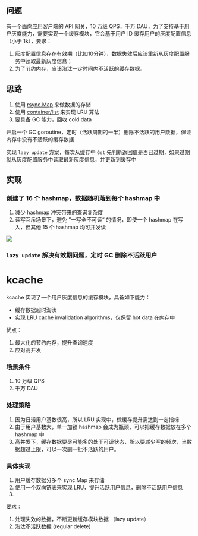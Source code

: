 ## 问题

有一个面向应用客户端的 API 网关，10 万级 QPS，千万 DAU，为了支持基于用户灰度能力，需要实现一个缓存模块，它会基于用户 ID 缓存用户的灰度配置信息（小于 1k），要求：

1. 灰度配置信息存在有效期（比如10分钟），数据失效后应该重新从灰度配置服务中读取最新灰度信息；
2. 为了节约内存，应该淘汰一定时间内不活跃的缓存数据。

## 思路

1. 使用 [rsync.Map](https://golang.org/pkg/sync/#Map) 来做数据的存储
2. 使用 [container/list](https://golang.org/pkg/container/list/) 来实现 LRU 算法
3. 要具备 GC 能力，回收 cold data



开启一个 GC goroutine，定时（活跃周期的一半）删除不活跃的用户数据，保证内存中没有不活跃的缓存数据

实现 `lazy update` 方案，每次从缓存中 `Get` 先判断返回值是否已过期，如果过期就从灰度配置服务中读取最新灰度信息，并更新到缓存中


## 实现

### 创建了 16 个 hashmap，数据随机落到每个 hashmap 中

1. 减少 hashmap 冲突带来的查询复杂度
2. 读写互斥场景下，避免 ”一写全不可读“ 的情况，即使一个 hashmap 在写入，但其他 15 个 hashmap 均可并发读

![](https://steve-1254173768.cos.ap-shanghai.myqcloud.com/random-hashmap.png)

### `lazy update` 解决有效期问题，定时 GC 删除不活跃用户



# kcache

kcache 实现了一个用户灰度信息的缓存模块，具备如下能力：

- 缓存数据超时淘汰
- 实现 LRU cache invalidation algorithms，仅保留 hot data 在内存中

优点：

1. 最大化的节约内存，提升查询速度
2. 应对高并发

### 场景条件

1. 10 万级 QPS
2. 千万 DAU

### 处理策略

1. 因为日活用户基数很高，所以 LRU 实现中，做缓存提升需达到一定指标
2. 由于用户基数大，单一加锁 hashmap 会成为瓶颈，可以把缓存数据放在多个 hashmap 中
3. 高并发下，缓存数据要尽可能多的处于可读状态，所以要减少写的频次，当数据超过上限，可以一次删一批不活跃的用户。


### 具体实现

1. 用户缓存数据分多个 sync.Map 来存储
2. 使用一个双向链表来实现 LRU，提升活跃用户信息，删除不活跃用户信息
3. 


要求：

1. 处理失效的数据，不断更新缓存模块数据 （lazy update）
2. 淘汰不活跃数据 (regular delete)
